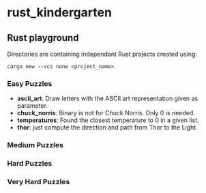 # rust_kindergarten
## Rust playground
Directories are containing independant Rust projects created using:
```
cargo new --vcs none <project_name>
```

### Easy Puzzles

* **ascii_art**: Draw letters with the ASCII art representation given as
  parameter.
* **chuck_norris**: Binary is not for Chuck Norris. Only 0 is needed.
* **temperatures**: Found the closest temperature to 0 in a given list.
* **thor**: just compute the direction and path from Thor to the Light.

### Medium Puzzles

### Hard Puzzles
        
### Very Hard Puzzles        
